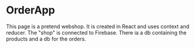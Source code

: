 # OrderApp
This page is a pretend webshop. 
It is created in React and uses context and reducer.
The "shop" is connected to Firebase. There ia a db containing the products and a db for the orders.
